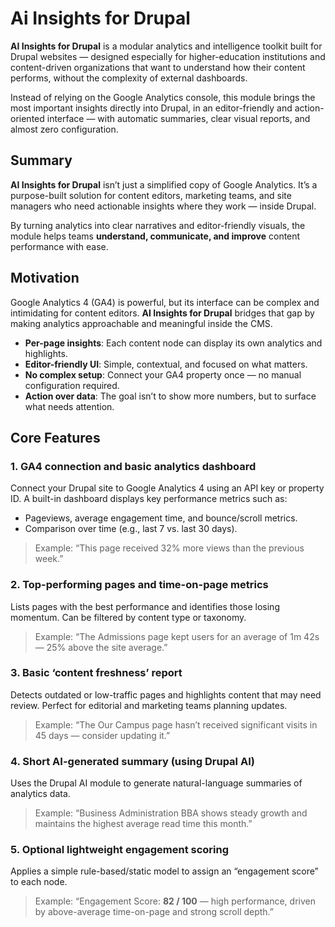 # Ai Insights for Drupal
**AI Insights for Drupal** is a modular analytics and intelligence toolkit built for Drupal websites — designed especially for higher-education institutions and content-driven organizations that want to understand how their content performs, without the complexity of external dashboards.

Instead of relying on the Google Analytics console, this module brings the most important insights directly into Drupal, in an editor-friendly and action-oriented interface — with automatic summaries, clear visual reports, and almost zero configuration.

## Summary

**AI Insights for Drupal** isn’t just a simplified copy of Google Analytics. It’s a purpose-built solution for content editors, marketing teams, and site managers who need actionable insights where they work — inside Drupal.

By turning analytics into clear narratives and editor-friendly visuals, the module helps teams **understand, communicate, and improve** content performance with ease.

## Motivation
Google Analytics 4 (GA4) is powerful, but its interface can be complex and intimidating for content editors. **AI Insights for Drupal** bridges that gap by making analytics approachable and meaningful inside the CMS.

- **Per-page insights**: Each content node can display its own analytics and highlights.
- **Editor-friendly UI**: Simple, contextual, and focused on what matters.
- **No complex setup**: Connect your GA4 property once — no manual configuration required.
- **Action over data**: The goal isn’t to show more numbers, but to surface what needs attention.


## Core Features

### 1. GA4 connection and basic analytics dashboard
Connect your Drupal site to Google Analytics 4 using an API key or property ID. A built-in dashboard displays key performance metrics such as:
 - Pageviews, average engagement time, and bounce/scroll metrics.
 - Comparison over time (e.g., last 7 vs. last 30 days).
> Example: “This page received 32% more views than the previous week.”

### 2. Top-performing pages and time-on-page metrics
Lists pages with the best performance and identifies those losing momentum. Can be filtered by content type or taxonomy.
> Example: “The Admissions page kept users for an average of 1m 42s — 25% above the site average.”

### 3. Basic ‘content freshness’ report

Detects outdated or low-traffic pages and highlights content that may need review. Perfect for editorial and marketing teams planning updates.

> Example: “The Our Campus page hasn’t received significant visits in 45 days — consider updating it.”

### 4. Short AI-generated summary (using Drupal AI)
Uses the Drupal AI module to generate natural-language summaries of analytics data.

> Example: “Business Administration BBA shows steady growth and maintains the highest average read time this month.”

### 5. Optional lightweight engagement scoring
Applies a simple rule-based/static model to assign an “engagement score” to each node.
> Example: “Engagement Score: **82 / 100** — high performance, driven by above-average time-on-page and strong scroll depth.”